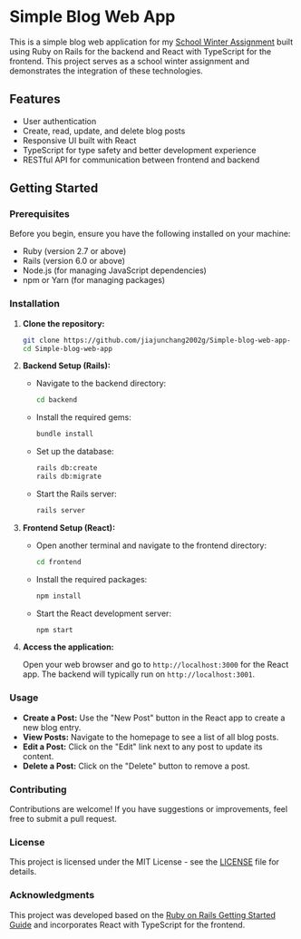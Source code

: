 # Simple Blog Web App

This is a simple blog web application for my [School Winter Assignment](docs/CVWO_Assignment_2024.pdf) built using Ruby on Rails for the backend and React with TypeScript for the frontend. This project serves as a school winter assignment and demonstrates the integration of these technologies.

## Features

- User authentication
- Create, read, update, and delete blog posts
- Responsive UI built with React
- TypeScript for type safety and better development experience
- RESTful API for communication between frontend and backend

## Getting Started

### Prerequisites

Before you begin, ensure you have the following installed on your machine:

- Ruby (version 2.7 or above)
- Rails (version 6.0 or above)
- Node.js (for managing JavaScript dependencies)
- npm or Yarn (for managing packages)

### Installation

1. **Clone the repository:**

   ```bash
   git clone https://github.com/jiajunchang2002g/Simple-blog-web-app-
   cd Simple-blog-web-app
   ```

2. **Backend Setup (Rails):**

   - Navigate to the backend directory:

     ```bash
     cd backend
     ```

   - Install the required gems:

     ```bash
     bundle install
     ```

   - Set up the database:

     ```bash
     rails db:create
     rails db:migrate
     ```

   - Start the Rails server:

     ```bash
     rails server
     ```

3. **Frontend Setup (React):**

   - Open another terminal and navigate to the frontend directory:

     ```bash
     cd frontend
     ```

   - Install the required packages:

     ```bash
     npm install
     ```

   - Start the React development server:

     ```bash
     npm start
     ```

4. **Access the application:**

   Open your web browser and go to `http://localhost:3000` for the React app. The backend will typically run on `http://localhost:3001`.

### Usage

- **Create a Post:** Use the "New Post" button in the React app to create a new blog entry.
- **View Posts:** Navigate to the homepage to see a list of all blog posts.
- **Edit a Post:** Click on the "Edit" link next to any post to update its content.
- **Delete a Post:** Click on the "Delete" button to remove a post.

### Contributing

Contributions are welcome! If you have suggestions or improvements, feel free to submit a pull request.

### License

This project is licensed under the MIT License - see the [LICENSE](LICENSE) file for details.

### Acknowledgments

This project was developed based on the [Ruby on Rails Getting Started Guide](https://guides.rubyonrails.org/getting_started.html) and incorporates React with TypeScript for the frontend.

